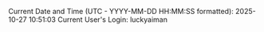 Current Date and Time (UTC - YYYY-MM-DD HH:MM:SS formatted): 2025-10-27 10:51:03
Current User's Login: luckyaiman

